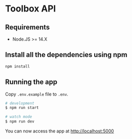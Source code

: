 # Toolbox API

## Requirements

- Node.JS >= 14.X

## Install all the dependencies using npm

```bash
npm install
```

## Running the app

Copy `.env.example` file to `.env`.

```bash
# development
$ npm run start

# watch mode
$ npm run dev
```

You can now access the app at <http://localhost:5000>
